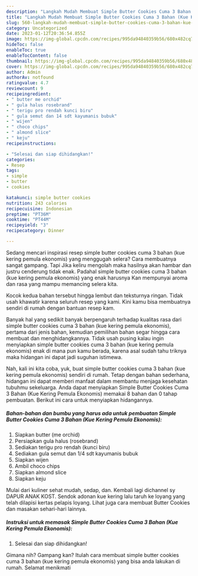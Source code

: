```yaml
---
description: "Langkah Mudah Membuat Simple Butter Cookies Cuma 3 Bahan (Kue Kering Pemula Ekonomis) yang Enak}"
title: "Langkah Mudah Membuat Simple Butter Cookies Cuma 3 Bahan (Kue Kering Pemula Ekonomis) yang Enak}"
slug: 560-langkah-mudah-membuat-simple-butter-cookies-cuma-3-bahan-kue-kering-pemula-ekonomis-yang-enak
category: Uncategorized
date: 2023-01-12T20:36:54.855Z
image: https://img-global.cpcdn.com/recipes/995da94840359b56/680x482cq70/simple-butter-cookies-cuma-3-bahan-kue-kering-pemula-ekonomis-foto-resep-utama.jpg
hideToc: false
enableToc: true
enableTocContent: false
thumbnail: https://img-global.cpcdn.com/recipes/995da94840359b56/680x482cq70/simple-butter-cookies-cuma-3-bahan-kue-kering-pemula-ekonomis-foto-resep-utama.jpg
cover: https://img-global.cpcdn.com/recipes/995da94840359b56/680x482cq70/simple-butter-cookies-cuma-3-bahan-kue-kering-pemula-ekonomis-foto-resep-utama.jpg
author: Admin
authorAv: notfound
ratingvalue: 4.7
reviewcount: 9
recipeingredient:
- " butter me orchid"
- " gula halus rosebrand"
- " terigu pro rendah kunci biru"
- " gula semut dan 14 sdt kayumanis bubuk"
- " wijen"
- " choco chips"
- " almond slice"
- " keju"
recipeinstructions:

- "Selesai dan siap dihidangkan!"
categories:
- Resep
tags:
- simple
- butter
- cookies

katakunci: simple butter cookies 
nutrition: 243 calories
recipecuisine: Indonesian
preptime: "PT36M"
cooktime: "PT44M"
recipeyield: "3"
recipecategory: Dinner

---
```



Sedang mencari inspirasi resep simple butter cookies cuma 3 bahan (kue kering pemula ekonomis) yang menggugah selera? Cara membuatnya sangat gampang. Tapi Jika keliru mengolah maka hasilnya akan hambar dan justru cenderung tidak enak. Padahal simple butter cookies cuma 3 bahan (kue kering pemula ekonomis) yang enak harusnya Kan mempunyai aroma dan rasa yang mampu memancing selera kita.


Kocok kedua bahan tersebut hingga lembut dan teksturnya ringan. Tidak usah khawatir karena seluruh resep yang kami. Kini kamu bisa membuatnya sendiri di rumah dengan bantuan resep kam.

Banyak hal yang sedikit banyak berpengaruh terhadap kualitas rasa dari simple butter cookies cuma 3 bahan (kue kering pemula ekonomis), pertama dari jenis bahan, kemudian pemilihan bahan segar hingga cara membuat dan menghidangkannya. Tidak usah pusing kalau ingin menyiapkan simple butter cookies cuma 3 bahan (kue kering pemula ekonomis) enak di mana pun kamu berada, karena asal sudah tahu triknya maka hidangan ini dapat jadi suguhan istimewa.


Nah, kali ini kita coba, yuk, buat simple butter cookies cuma 3 bahan (kue kering pemula ekonomis) sendiri di rumah. Tetap dengan bahan sederhana, hidangan ini dapat memberi manfaat dalam membantu menjaga kesehatan tubuhmu sekeluarga. Anda dapat menyiapkan Simple Butter Cookies Cuma 3 Bahan (Kue Kering Pemula Ekonomis) memakai 8 bahan dan 0 tahap pembuatan. Berikut ini cara untuk menyiapkan hidangannya.

<!--inarticleads1-->

##### Bahan-bahan dan bumbu yang harus ada untuk pembuatan Simple Butter Cookies Cuma 3 Bahan (Kue Kering Pemula Ekonomis):

1. Siapkan  butter (me orchid)
1. Persiapkan  gula halus (rosebrand)
1. Sediakan  terigu pro rendah (kunci biru)
1. Sediakan  gula semut dan 1/4 sdt kayumanis bubuk
1. Siapkan  wijen
1. Ambil  choco chips
1. Siapkan  almond slice
1. Siapkan  keju


Mulai dari kuliner sehat mudah, sedap, dan. Kembali lagi dichannel sy DAPUR ANAK KOST. Sendok adonan kue kering lalu taruh ke loyang yang telah dilapisi kertas pelapis loyang. Lihat juga cara membuat Butter Cookies dan masakan sehari-hari lainnya. 

<!--inarticleads2-->

##### Instruksi untuk memasak Simple Butter Cookies Cuma 3 Bahan (Kue Kering Pemula Ekonomis):


1. Selesai dan siap dihidangkan!



Gimana nih? Gampang kan? Itulah cara membuat simple butter cookies cuma 3 bahan (kue kering pemula ekonomis) yang bisa anda lakukan di rumah. Selamat menikmati
